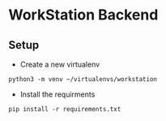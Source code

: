 # WorkStation Backend

## Setup
- Create a new virtualenv
```
python3 -m venv ~/virtualenvs/workstation
```
- Install the requirments
```
pip install -r requirements.txt
```
